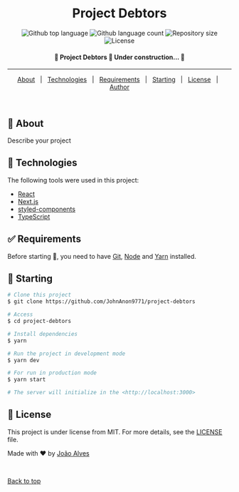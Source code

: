 <br/>
<br/>

<h1 align="center">Project Debtors</h1>

<p align="center">
  <img alt="Github top language" src="https://img.shields.io/github/languages/top/JohnAnon9771/project-debtors?color=56BEB8">

  <img alt="Github language count" src="https://img.shields.io/github/languages/count/JohnAnon9771/project-debtors?color=56BEB8">

  <img alt="Repository size" src="https://img.shields.io/github/repo-size/JohnAnon9771/project-debtors?color=56BEB8">

  <img alt="License" src="https://img.shields.io/github/license/JohnAnon9771/project-debtors?color=56BEB8">

  <!-- <img alt="Github issues" src="https://img.shields.io/github/issues/{{YOUR_GITHUB_USERNAME}}/project-debtors?color=56BEB8" /> -->

  <!-- <img alt="Github forks" src="https://img.shields.io/github/forks/{{YOUR_GITHUB_USERNAME}}/project-debtors?color=56BEB8" /> -->

  <!-- <img alt="Github stars" src="https://img.shields.io/github/stars/{{YOUR_GITHUB_USERNAME}}/project-debtors?color=56BEB8" /> -->
</p>

<!-- Status -->

<h4 align="center">
	🚧  Project Debtors 🚀 Under construction...  🚧
</h4>

<hr>

<p align="center">
  <a href="#dart-about">About</a> &#xa0; | &#xa0;
  <!-- <a href="#sparkles-features">Features</a> &#xa0; | &#xa0; -->
  <a href="#rocket-technologies">Technologies</a> &#xa0; | &#xa0;
  <a href="#white_check_mark-requirements">Requirements</a> &#xa0; | &#xa0;
  <a href="#checkered_flag-starting">Starting</a> &#xa0; | &#xa0;
  <a href="#memo-license">License</a> &#xa0; | &#xa0;
  <a href="https://github.com/JohnAnon9771" target="_blank">Author</a>
</p>

<br>

## :dart: About

Describe your project

<!-- ## :sparkles: Features ##

:heavy_check_mark: Feature 1;\
:heavy_check_mark: Feature 2;\
:heavy_check_mark: Feature 3; -->

## :rocket: Technologies

The following tools were used in this project:

- [React](https://pt-br.reactjs.org/)
- [Next.js](https://nextjs.org)
- [styled-components](https://styled-components.com)
- [TypeScript](https://www.typescriptlang.org/)

## :white_check_mark: Requirements

Before starting :checkered_flag:, you need to have [Git](https://git-scm.com), [Node](https://nodejs.org/en/) and [Yarn](https://yarnpkg.com) installed.

## :checkered_flag: Starting

```bash
# Clone this project
$ git clone https://github.com/JohnAnon9771/project-debtors

# Access
$ cd project-debtors

# Install dependencies
$ yarn

# Run the project in development mode
$ yarn dev

# For run in production mode
$ yarn start

# The server will initialize in the <http://localhost:3000>
```

## :memo: License

This project is under license from MIT. For more details, see the [LICENSE](LICENSE.md) file.

Made with :heart: by <a href="https://github.com/JohnAnon9771" target="_blank">João Alves</a>

&#xa0;

<a href="#top">Back to top</a>
